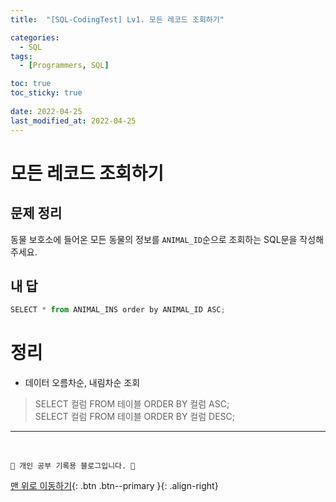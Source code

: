 ```yaml
---
title:  "[SQL-CodingTest] Lv1. 모든 레코드 조회하기"

categories:
  - SQL
tags:
  - [Programmers, SQL]

toc: true
toc_sticky: true
 
date: 2022-04-25
last_modified_at: 2022-04-25
---
```


# 모든 레코드 조회하기
## 문제 정리
동물 보호소에 들어온 모든 동물의 정보를 `ANIMAL_ID`순으로 조회하는 SQL문을 작성해주세요.
## 내 답
```py
SELECT * from ANIMAL_INS order by ANIMAL_ID ASC;
```
# 정리
- 데이터 오름차순, 내림차순 조회
> SELECT 컬럼 FROM 테이블 ORDER BY 컬럼 ASC;<br>
SELECT 컬럼 FROM 테이블 ORDER BY 컬럼 DESC;<br>

***
<br>

    💛 개인 공부 기록용 블로그입니다. 👻

[맨 위로 이동하기](#){: .btn .btn--primary }{: .align-right}